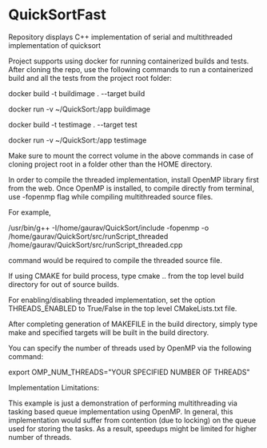 # QuickSortFast
Repository displays C++ implementation of serial and multithreaded implementation of quicksort

Project supports using docker for running containerized builds and tests. After cloning the repo,
use the following commands to run a containerized build and all the tests from the project root folder:

docker build -t buildimage . --target build

docker run -v ~/QuickSort:/app buildimage

docker build -t testimage . --target test

docker run -v ~/QuickSort:/app testimage

Make sure to mount the correct volume in the above commands in case of cloning project root in a folder other
than the HOME directory.

In order to compile the threaded implementation, install OpenMP library first from the web. 
Once OpenMP is installed, to compile directly from terminal, use -fopenmp flag while compiling
multithreaded source files.

For example,

/usr/bin/g++ -I/home/gaurav/QuickSort/include -fopenmp -o /home/gaurav/QuickSort/src/runScript_threaded /home/gaurav/QuickSort/src/runScript_threaded.cpp

command would be required to compile the threaded source file.

If using CMAKE for build process, type cmake .. from the top level build directory for out of source builds.

For enabling/disabling threaded implementation, set the option THREADS_ENABLED to True/False in the top level CMakeLists.txt file.

After completing generation of MAKEFILE in the build directory, simply type make and specified targets will be built in the build directory.

You can specify the number of threads used by OpenMP via the following command:

export OMP_NUM_THREADS="YOUR SPECIFIED NUMBER OF THREADS"

Implementation Limitations:

This example is just a demonstration of performing multithreading via tasking based queue implementation using OpenMP.
In general, this implementation would suffer from contention (due to locking) on the queue used for storing the tasks. 
As a result, speedups might be limited for higher number of threads. 
